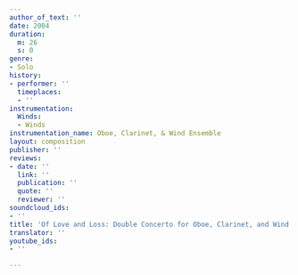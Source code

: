 ```yaml
---
author_of_text: ''
date: 2004
duration:
  m: 26
  s: 0
genre:
- Solo
history:
- performer: ''
  timeplaces:
  - ''
instrumentation:
  Winds:
  - Winds
instrumentation_name: Oboe, Clarinet, & Wind Ensemble
layout: composition
publisher: ''
reviews:
- date: ''
  link: ''
  publication: ''
  quote: ''
  reviewer: ''
soundcloud_ids:
- ''
title: 'Of Love and Loss: Double Concerto for Oboe, Clarinet, and Wind Ensemble'
translator: ''
youtube_ids:
- ''

---
```


